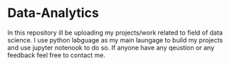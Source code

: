 # Data-Analytics
In this repository ill be uploading my projects/work related to field of data science.
I use python labguage as my main laungage to build my projects and use jupyter notenook to do so.
If anyone have any qeustion or any feedback feel free to contact me.
